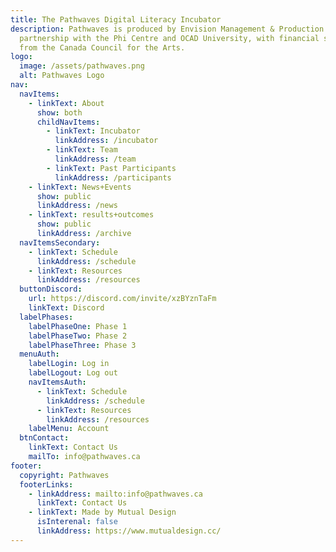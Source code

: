 ```yaml
---
title: The Pathwaves Digital Literacy Incubator
description: Pathwaves is produced by Envision Management & Production in
  partnership with the Phi Centre and OCAD University, with financial support
  from the Canada Council for the Arts.
logo:
  image: /assets/pathwaves.png
  alt: Pathwaves Logo
nav:
  navItems:
    - linkText: About
      show: both
      childNavItems:
        - linkText: Incubator
          linkAddress: /incubator
        - linkText: Team
          linkAddress: /team
        - linkText: Past Participants
          linkAddress: /participants
    - linkText: News+Events
      show: public
      linkAddress: /news
    - linkText: results+outcomes
      show: public
      linkAddress: /archive
  navItemsSecondary:
    - linkText: Schedule
      linkAddress: /schedule
    - linkText: Resources
      linkAddress: /resources
  buttonDiscord:
    url: https://discord.com/invite/xzBYznTaFm
    linkText: Discord
  labelPhases:
    labelPhaseOne: Phase 1
    labelPhaseTwo: Phase 2
    labelPhaseThree: Phase 3
  menuAuth:
    labelLogin: Log in
    labelLogout: Log out
    navItemsAuth:
      - linkText: Schedule
        linkAddress: /schedule
      - linkText: Resources
        linkAddress: /resources
    labelMenu: Account
  btnContact:
    linkText: Contact Us
    mailTo: info@pathwaves.ca
footer:
  copyright: Pathwaves
  footerLinks:
    - linkAddress: mailto:info@pathwaves.ca
      linkText: Contact Us
    - linkText: Made by Mutual Design
      isInterenal: false
      linkAddress: https://www.mutualdesign.cc/
---
```

